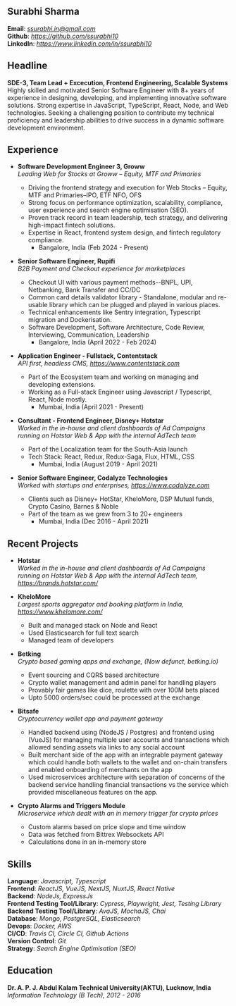 ## **Surabhi Sharma**  
**Email**: <em>ssurabhi.in@gmail.com</em>  
**Github**: <em>https://github.com/ssurabhi10</em>  
**LinkedIn**: <em>https://www.linkedin.com/in/ssurabhi10</em>   

## Headline
**SDE-3, Team Lead + Excecution, Frontend Engineering, Scalable Systems**  
Highly skilled and motivated Senior Software Engineer with 8+ years of experience in designing, developing, and implementing
innovative software solutions. Strong expertise in JavaScript, TypeScript, React, Node, and Web technologies. Seeking a
challenging position to contribute my technical proficiency and leadership abilities to drive success in a dynamic software development
environment.  


## Experience

- **Software Development Engineer 3, Groww**   
<em>Leading Web for Stocks at Groww – Equity, MTF and Primaries</em>   
  - Driving the frontend strategy and execution for Web Stocks – Equity, MTF and Primaries–IPO, ETF NFO, OFS   
  - Strong focus on performance optimization, scalability, compliance, user experience and search engine optimisation (SEO).   
  - Proven track record in team leadership, tech strategy, and delivering high-impact fintech solutions.   
  - Expertise in React, frontend system design, and fintech regulatory compliance.   
      - Bangalore, India (Feb 2024 - Present)  

- **Senior Software Engineer, Rupifi**   
<em>B2B Payment and Checkout experience for marketplaces</em>   
  - Checkout UI with various payment methods--BNPL, UPI, Netbanking, Bank Transfer and CC/DC   
  - Common card details validator library - Standalone, modular and re-usable library which can be plugged and played in various places.  
  - Technical enhancements like Sentry integration, Typescript migration and Dockerisation.  
  - Software Development, Software Architecture, Code Review, Interviewing, Communication, Leadership  
      - Bangalore, India (April 2022 - Feb 2024)  


- **Application Engineer - Fullstack, Contentstack**   
<em>API first, headless CMS, https://www.contentstack.com</em>   
  - Part of the Ecosystem team and working on managing and developing extensions.  
  - Working as a Full-stack Engineer using Javascript / Typescript, React, Node mostly.  
      - Mumbai, India (April 2021 - Present)  
 

- **Consultant - Frontend Engineer, Disney+ Hotstar**   
<em>Worked in the in-house and client dashboards of Ad Campaigns running on Hotstar Web & App with the internal AdTech team</em>  
  - Part of the Localization team for the South-Asia launch  
  - Tech Stack: React, Redux, Redux-Saga, Flux, HTML, CSS    
      - Mumbai, India (August 2019 - April 2021)  
 

- **Senior Software Engineer, Codalyze Technologies**   
<em>Worked with startups and enterprises, https://www.codalyze.com</em>  
  - Clients such as Disney+ HotStar, KheloMore, DSP Mutual funds, Crypto Casino, Barnes & Noble  
  - Part of the team as we grew from 3 to 20+ engineers  
      - Mumbai, India (Dec 2016 - April 2021)  


## Recent Projects

- **Hotstar**   
<em>Worked in the in-house and client dashboards of Ad Campaigns running on Hotstar Web & App with the internal AdTech team, https://brands.hotstar.com/</em>

- **KheloMore**  
  <em>Largest sports aggregator and booking platform in India, https://www.khelomore.com/</em>  

    - Built and managed stack on Node and React
    - Used Elasticsearch for full text search
    - Managed team of developers
  
- **Betking**  
<em>Crypto based gaming apps and exchange, (Now defunct, betking.io)</em>  

  - Event sourcing and CQRS based architecture
  - Crypto wallet management and admin panel for handling players
  - Provably fair games like dice, roulette with over 100M bets placed
  - Upto 5000 orders/sec could be processed at the exchange
 
- **Bitsafe**  
<em>Cryptocurrency wallet app and payment gateway</em>  

  - Handled backend using (NodeJS / Postgres) and frontend using (VueJS) for managing multiple user accounts and transactions which allowed sending assets via links to any social account
  - Built merchant side of the app with an integrable payment gateway which could handle both wallets to the wallet and on-chain transfers and enabled onboarding of merchants on the app
  - Used microservices architecture with separation of concerns of the backend service handling financial transactions vs the service which provided miscellaneous features on the app.

- **Crypto Alarms and Triggers Module**  
<em>Microservice which dealt with an in memory trigger for crypto prices</em>  

  - Custom alarms based on price slope and time window
  - Data was fetched from Bittrex Websockets API
  - Calculations done in an in-memory store

## Skills
 
**Language**: <em>Javascript, Typescript</em>  
**Frontend**: <em>ReactJS, VueJS, NextJS, NuxtJS, React Native</em>  
**Backend**: <em>NodeJs, ExpressJs</em>  
**Frontend Testing Tool/Library**: <em>Cypress, Playwright, Jest, Testing Library</em>  
**Backend Testing Tool/Library**: <em>AvaJS, MochaJS, Chai</em>  
**Database**: <em>Mongo, PostgreSQL, Elasticsearch</em>  
**Devops**: <em>Docker, AWS</em>  
**CI/CD**: <em>Travis CI, Circle CI, Github Actions</em>  
**Version Control**: <em>Git</em>  
**Strategy**: <em>Search Engine Optimisation (SEO)</em>  

## Education
**Dr. A. P. J. Abdul Kalam Technical University(AKTU), Lucknow, India**  
<em>Information Technology (B Tech), 2012 - 2016</em>  
